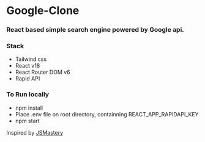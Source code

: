 # Google-Clone

### React based simple search engine powered by Google api.

### Stack
- Tailwind css
- React v18
- React Router DOM v6
- Rapid API

### To Run locally
- npm install
- Place .env file on root directory, containning REACT_APP_RAPIDAPI_KEY
- npm start

Inspired by [JSMastery](https://github.com/adrianhajdin/project_google_clone)